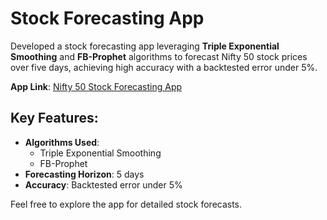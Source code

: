 # Stock Forecasting App

Developed a stock forecasting app leveraging **Triple Exponential Smoothing** and **FB-Prophet** algorithms to forecast Nifty 50 stock prices over five days, achieving high accuracy with a backtested error under 5%.

**App Link**: [Nifty 50 Stock Forecasting App](https://nifty50-yh1s.onrender.com)

## Key Features:
- **Algorithms Used**: 
  - Triple Exponential Smoothing
  - FB-Prophet
- **Forecasting Horizon**: 5 days
- **Accuracy**: Backtested error under 5%

Feel free to explore the app for detailed stock forecasts.

